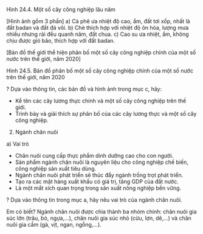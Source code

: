 Hình 24.4. Một số cây công nghiệp lâu năm

[Hình ảnh gồm 3 phần]
a) Cà phê ưa nhiệt độ cao, ẩm, đất tơi xốp, nhất là đất badan và đất đá vôi.
b) Chè thích hợp với nhiệt độ ôn hòa, lượng mưa nhiều nhưng rải đều quanh năm, đất chua.
c) Cao su ưa nhiệt, ẩm, không chịu được gió bão, thích hợp với đất badan.

[Bản đồ thế giới thể hiện phân bố một số cây công nghiệp chính của một số nước trên thế giới, năm 2020]

Hình 24.5. Bản đồ phân bố một số cây công nghiệp chính của một số nước trên thế giới, năm 2020

? Dựa vào thông tin, các bản đồ và hình ảnh trong mục c, hãy:
- Kể tên các cây lương thực chính và một số cây công nghiệp trên thế giới.
- Trình bày và giải thích sự phân bố của các cây lương thực và một số cây công nghiệp.

2. Ngành chăn nuôi

a) Vai trò
- Chăn nuôi cung cấp thực phẩm dinh dưỡng cao cho con người.
- Sản phẩm ngành chăn nuôi là nguyên liệu cho công nghiệp chế biến, công nghiệp sản xuất tiêu dùng.
- Ngành chăn nuôi phát triển sẽ thúc đẩy ngành trồng trọt phát triển.
- Tạo ra các mặt hàng xuất khẩu có giá trị, tăng GDP của đất nước.
- Là một mắt xích quan trọng trong sản xuất nông nghiệp bền vững.

? Dựa vào thông tin trong mục a, hãy nêu vai trò của ngành chăn nuôi.

Em có biết?
Ngành chăn nuôi được chia thành ba nhóm chính: chăn nuôi gia súc lớn (trâu, bò, ngựa,...), chăn nuôi gia súc nhỏ (cừu, lợn, dê,...) và chăn nuôi gia cầm (gà, vịt, ngan, ngỗng,...).